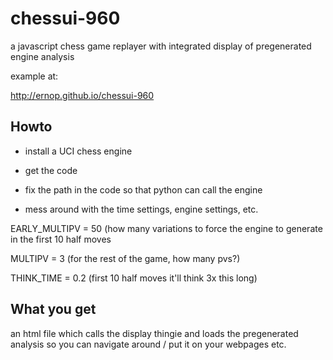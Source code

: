 chessui-960
===========

a javascript chess game replayer with integrated display of pregenerated engine analysis

example at:

http://ernop.github.io/chessui-960


Howto
----------------

- install a UCI chess engine

- get the code

- fix the path in the code so that python can call the engine

- mess around with the time settings, engine settings, etc.

EARLY_MULTIPV = 50 (how many variations to force the engine to generate in the first 10 half moves

MULTIPV = 3 (for the rest of the game, how many pvs?)

THINK_TIME = 0.2 (first 10 half moves it'll think 3x this long)

What you get
---------------------------------

an html file which calls the display thingie and loads the pregenerated analysis so you can navigate around / put it on your webpages etc.